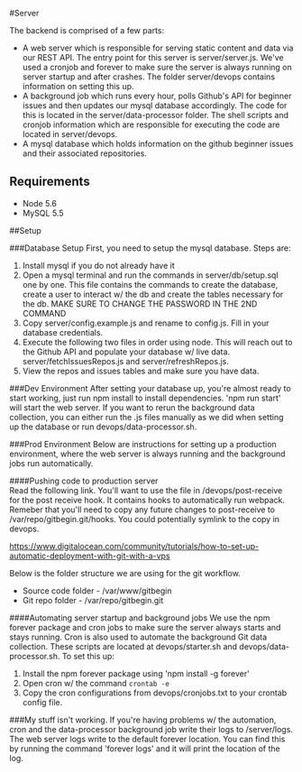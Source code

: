 
#Server

The backend is comprised of a few parts:    
  - A web server which is responsible for serving static content and data via our REST API.  The entry point for this
  server is server/server.js.  We've used a cronjob and forever to make sure the server is always running on server startup
  and after crashes.  The folder server/devops contains information on setting this up.
  - A background job which runs every hour, polls Github's API for beginner issues and then updates our mysql database accordingly.
  The code for this is located in the server/data-processor folder.  The shell scripts and cronjob information which are responsible 
  for executing the code are located in server/devops.
  - A mysql database which holds information on the github beginner issues and their associated repositories.
  
## Requirements  

- Node 5.6  
- MySQL 5.5

##Setup
  
###Database Setup
First, you need to setup the mysql database.  Steps are:
  1. Install mysql if you do not already have it
  2. Open a mysql terminal and run the commands in server/db/setup.sql one by one.  This file contains the commands
  to create the database, create a user to interact w/ the db and create the tables necessary for the db.  MAKE SURE TO CHANGE
  THE PASSWORD IN THE 2ND COMMAND
  3. Copy server/config.example.js and rename to config.js.  Fill in your database credentials.  
  4. Execute the following two files in order using node.  This will reach out to the Github API and populate
  your database w/ live data.  server/fetchIssuesRepos.js and server/refreshRepos.js.
  5. View the repos and issues tables and make sure you have data.
  
###Dev Environment
After setting your database up, you're almost ready to start working, just run npm install to install dependencies. 'npm run start'
will start the web server.   If you want to rerun the background data collection, you can either run the .js files manually
as we did when setting up the database or run devops/data-processor.sh.  

###Prod Environment
Below are instructions for setting up a production environment, where the web server is always running and the background jobs
run automatically.
  
####Pushing code to production server  
Read the following link.  You'll want to use the file in /devops/post-receive for the post receive hook. It contains hooks to 
automatically run webpack. Remeber that you'll need to copy any future changes to post-receive to /var/repo/gitbegin.git/hooks.  You could potentially
symlink to the copy in devops.  
  
https://www.digitalocean.com/community/tutorials/how-to-set-up-automatic-deployment-with-git-with-a-vps  

Below is the folder structure we are using for the git workflow.
  - Source code folder - /var/www/gitbegin  
  - Git repo folder - /var/repo/gitbegin.git 
  
####Automating server startup and background jobs
We use the npm forever package and cron jobs to make sure the server always starts and stays running. Cron is also used to automate
the background Git data collection.  These scripts are located at devops/starter.sh and devops/data-processor.sh. To set this up:
  1. Install the npm forever package using 'npm install -g forever'
  2. Open cron w/ the command `crontab -e`
  3. Copy the cron configurations from devops/cronjobs.txt to your crontab config file.
  
###My stuff isn't working.
If you're having problems w/ the automation, cron and the data-processor background job write their logs to /server/logs.
The web server logs write to the default forever location.  You can find this by running the command 'forever logs' and it 
will print the location of the log.

